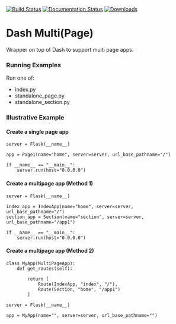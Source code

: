 [![Build Status](https://travis-ci.org/sjtrny/dash-multi.svg?branch=master)](https://travis-ci.org/sjtrny/dash-multi)
[![Documentation Status](https://readthedocs.org/projects/dash-multi/badge/?version=latest)](https://dash-multi.readthedocs.io/en/latest/?badge=latest)
[![Downloads](https://pepy.tech/badge/dash-multi)](https://pepy.tech/project/dash-multi)

# Dash Multi(Page)

Wrapper on top of Dash to support multi page apps.

### Running Examples

Run one of:

- index.py
- standalone_page.py
- standalone_section.py

### Illustrative Example

#### Create a single page app
    
    server = Flask(__name__)
    
    app = Page1(name="home", server=server, url_base_pathname="/")
    
    if __name__ == "__main__":
        server.run(host="0.0.0.0")

#### Create a multipage app (Method 1)

    server = Flask(__name__)
    
    index_app = IndexApp(name="home", server=server, url_base_pathname="/")
    section_app = Section(name="section", server=server, url_base_pathname="/app1")
    
    if __name__ == "__main__":
        server.run(host="0.0.0.0")

#### Create a multipage app (Method 2)

    class MyApp(MultiPageApp):
        def get_routes(self):
    
            return [
                Route(IndexApp, "index", "/"),
                Route(Section, "home", "/app1")
            ]
    
    server = Flask(__name__)
    
    app = MyApp(name="", server=server, url_base_pathname="")
